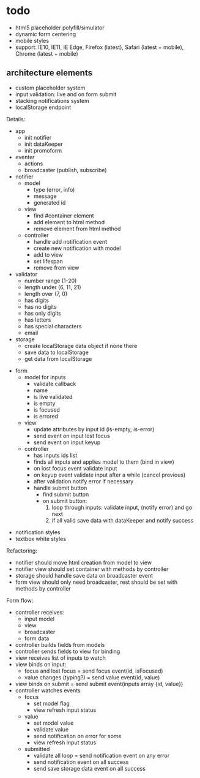 # todo

- html5 placeholder polyfill/simulator
- dynamic form centering
- mobile styles
- support: IE10, IE11, IE Edge, Firefox (latest), Safari (latest + mobile), Chrome (latest + mobile)


## architecture elements

- custom placeholder system
- input validation: live and on form submit
- stacking notifications system
- localStorage endpoint

Details:

+ app
    + init notifier
    - init dataKeeper
    - init promoform
+ eventer
    + actions
    + broadcaster (publish, subscribe)
+ notifier
    + model
        + type (error, info)
        + message
        + generated id
    + view
        + find #container element
        + add element to html method
        + remove element from html method
    + controller
        + handle add notification event
        + create new notification with model
        + add to view
        + set lifespan
        + remove from view
+ validator
    + number range (1-20)
    + length under (6, 11, 21)
    + length over (7, 0)
    + has digits
    + has no digits
    + has only digits
    + has letters
    + has special characters
    + email
+ storage
    + create localStorage data object if none there
    + save data to localStorage
    + get data from localStorage
- form
    + model for inputs
        + validate callback
        + name
        + is live validated
        + is empty
        + is focused
        + is errored
    - view
        - update attributes by input id (is-empty, is-error)
        - send event on input lost focus
        - send event on input keyup
    - controller
        - has inputs ids list
        - finds all inputs and applies model to them (bind in view)
        - on lost focus event validate input
        - on keyup event validate input after a while (cancel previous)
        - after validation notify error if necessary
        - handle submit button
            - find submit button
            - on submit button:
                1. loop through inputs: validate input, (notify error) and go next
                2. if all valid save data with dataKeeper and notify success
+ notification styles
+ textbox white styles

Refactoring:

- notifier should move html creation from model to view
- notifier view should set container with methods by controller
- storage should handle save data on broadcaster event
- form view should only need broadcaster, rest should be set with methods by controller

Form flow:

- controller receives:
    - input model
    - view
    - broadcaster
    - form data
- controller builds fields from models
- controller sends fields to view for binding
- view receives list of inputs to watch
- view binds on input:
    - focus and lost focus = send focus event(id, isFocused)
    - value changes (typing?) = send value event(id, value)
- view binds on submit = send submit event(inputs array {id, value})
- controller watches events
    - focus
        - set model flag
        - view refresh input status
    - value
        - set model value
        - validate value
        - send notification on error for some
        - view refresh input status
    - submitted
        - validate all loop = send notification event on any error
        - send notification event on all success
        - send save storage data event on all success
